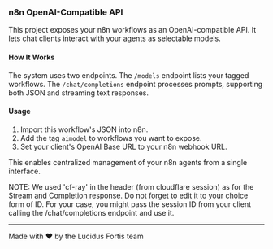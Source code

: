 
### n8n OpenAI-Compatible API

This project exposes your n8n workflows as an OpenAI-compatible API. It lets chat clients interact with your agents as selectable models.

#### How It Works

The system uses two endpoints. The `/models` endpoint lists your tagged workflows. The `/chat/completions` endpoint processes prompts, supporting both JSON and streaming text responses.

#### Usage

1.  Import this workflow's JSON into n8n.
2.  Add the tag `aimodel` to workflows you want to expose.
3.  Set your client's OpenAI Base URL to your n8n webhook URL.

This enables centralized management of your n8n agents from a single interface.

NOTE: We used 'cf-ray' in the header (from cloudflare session) as for the Stream and Completion response. Do not forget to edit it to your choice form of ID. For your case, you might pass the session ID from your client calling the /chat/completions endpoint and use it.

---

Made with ❤️ by the Lucidus Fortis team
